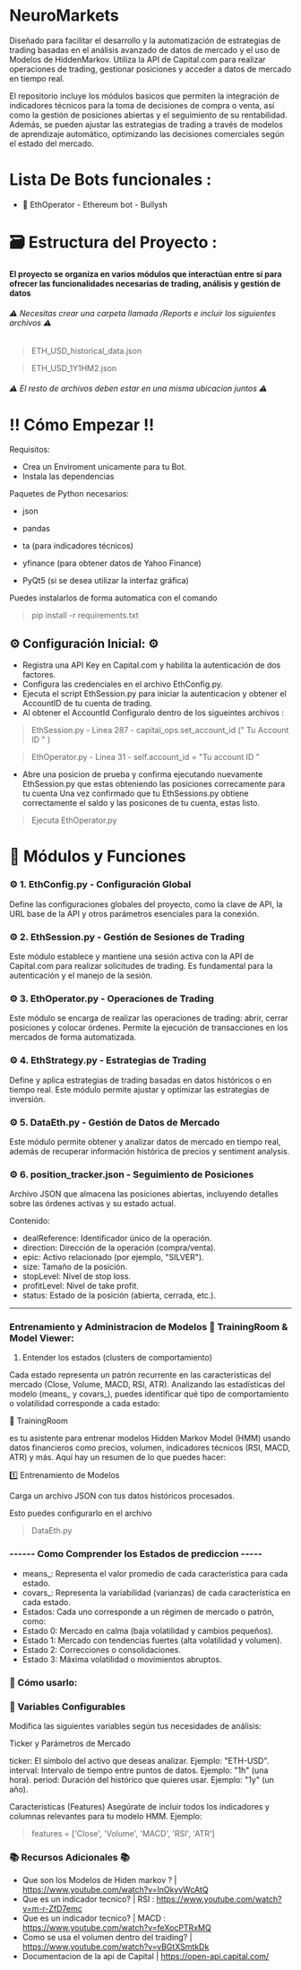 # NeuroMarkets               


Diseñado para facilitar el desarrollo y la automatización de estrategias de trading basadas en el análisis avanzado de datos de mercado y el uso de Modelos de HiddenMarkov. Utiliza la API de Capital.com para realizar operaciones de trading, gestionar posiciones y acceder a datos de mercado en tiempo real.

El repositorio incluye los módulos basicos que permiten la integración de indicadores técnicos para la toma de decisiones de compra o venta, así como la gestión de posiciones abiertas y el seguimiento de su rentabilidad. Además, se pueden ajustar las estrategias de trading a través de modelos de aprendizaje automático, optimizando las decisiones comerciales según el estado del mercado.

#  Lista De Bots funcionales :
- 🗿 EthOperator - Ethereum bot - Bullysh 


# 🗃️ Estructura del Proyecto : 

#### El proyecto se organiza en varios módulos que interactúan entre sí para ofrecer las funcionalidades necesarias de trading, análisis y gestión de datos

###### ⚠️  Necesitas crear una carpeta llamada /Reports  e incluir los siguientes archivos  ⚠️  

 > ETH_USD_historical_data.json  

 > ETH_USD_1Y1HM2.json

###### ⚠️ El resto de archivos deben estar en una misma ubicacion juntos ⚠️  



# ‼  Cómo Empezar ‼ 

Requisitos: 

- Crea un Enviroment unicamente para tu Bot. 
- Instala las dependencias
  
Paquetes de Python necesarios: 

- json

- pandas

- ta (para indicadores técnicos)

- yfinance (para obtener datos de Yahoo Finance)

- PyQt5 (si se desea utilizar la interfaz gráfica)

Puedes instalarlos de forma automatica con el comando 

> pip install -r requirements.txt 

## ⚙️ Configuración Inicial: ⚙️

- Registra una API Key en Capital.com y habilita la autenticación de dos factores.
- Configura las credenciales en el archivo EthConfig.py.
- Ejecuta el script EthSession.py para iniciar la autenticacion y obtener el AccountID de tu cuenta de trading.
- Al obtener el AccountId Configuralo dentro de los sigueintes archivos : 
  
> EthSession.py  - Linea 287 - capital_ops.set_account_id (" Tu Account ID " )

> EthOperator.py - Linea 31 -  self.account_id = "Tu account ID "


- Abre una posicion de prueba y confirma ejecutando nuevamente EthSession.py que estas obteniendo las posiciones correcamente para tu cuenta
  Una vez confirmado que tu EthSessions.py obtiene correctamente el saldo y las posicones de tu cuenta, estas listo. 

>  Ejecuta EthOperator.py 


# 💽 Módulos y Funciones 

### ⚙️ 1. EthConfig.py - Configuración Global
Define las configuraciones globales del proyecto, como la clave de API, la URL base de la API y otros parámetros esenciales para la conexión.

### ⚙️ 2. EthSession.py - Gestión de Sesiones de Trading

Este módulo establece y mantiene una sesión activa con la API de Capital.com para realizar solicitudes de trading. Es fundamental para la autenticación y el manejo de la sesión.



### ⚙️  3. EthOperator.py - Operaciones de Trading
Este módulo se encarga de realizar las operaciones de trading: abrir, cerrar posiciones y colocar órdenes. Permite la ejecución de transacciones en los mercados de forma automatizada.

### ⚙️  4.  EthStrategy.py - Estrategias de Trading
Define y aplica estrategias de trading basadas en datos históricos o en tiempo real. Este módulo permite ajustar y optimizar las estrategias de inversión.


### ⚙️ 5. DataEth.py - Gestión de Datos de Mercado
Este módulo permite obtener y analizar datos de mercado en tiempo real, además de recuperar información histórica de precios y sentiment analysis.


### ⚙️  6. position_tracker.json - Seguimiento de Posiciones
Archivo JSON que almacena las posiciones abiertas, incluyendo detalles sobre las órdenes activas y su estado actual.

Contenido:

- dealReference: Identificador único de la operación.
- direction: Dirección de la operación (compra/venta).
- epic: Activo relacionado (por ejemplo, "SILVER").
- size: Tamaño de la posición.
- stopLevel: Nivel de stop loss.
- profitLevel: Nivel de take profit.
- status: Estado de la posición (abierta, cerrada, etc.).

---
### Entrenamiento y Administracion de Modelos 🚀 TrainingRoom & Model Viewer:

1. Entender los estados (clusters de comportamiento)

Cada estado representa un patrón recurrente en las características del mercado (Close, Volume, MACD, RSI, ATR). Analizando las estadísticas del modelo (means_ y covars_), puedes identificar qué tipo de comportamiento o volatilidad corresponde a cada estado:



🌟 TrainingRoom

es tu asistente para entrenar modelos Hidden Markov Model (HMM) usando datos financieros como precios, volumen, indicadores técnicos (RSI, MACD, ATR) y más. Aquí hay un resumen de lo que puedes hacer:

1️⃣ Entrenamiento de Modelos

Carga un archivo JSON con tus datos históricos procesados.

Esto puedes configurarlo en el archivo 

> DataEth.py

### ------ Como Comprender los Estados de prediccion ----- 

- means_: Representa el valor promedio de cada característica para cada estado.
- covars_: Representa la variabilidad (varianzas) de cada característica en cada estado.
- Estados: Cada uno corresponde a un régimen de mercado o patrón, como:
- Estado 0: Mercado en calma (baja volatilidad y cambios pequeños).
- Estado 1: Mercado con tendencias fuertes (alta volatilidad y volumen).
- Estado 2: Correcciones o consolidaciones.
- Estado 3: Máxima volatilidad o movimientos abruptos.

### 🎯 Cómo usarlo:

### 🔧 Variables Configurables
Modifica las siguientes variables según tus necesidades de análisis:

Ticker y Parámetros de Mercado

ticker: El símbolo del activo que deseas analizar. Ejemplo: "ETH-USD".
interval: Intervalo de tiempo entre puntos de datos. Ejemplo: "1h" (una hora).
period: Duración del histórico que quieres usar. Ejemplo: "1y" (un año).

Características (Features)
Asegúrate de incluir todos los indicadores y columnas relevantes para tu modelo HMM.
Ejemplo:

> features = ['Close', 'Volume', 'MACD', 'RSI', 'ATR']

### 📚  Recursos Adicionales 📚  

- Que son los Modelos de Hiden markov ?       | https://www.youtube.com/watch?v=lnOkyvWcAtQ
- Que es un indicador tecnico?                | RSI : https://www.youtube.com/watch?v=m-r-ZfD7emc
- Que es un indicador tecnico?                | MACD : https://www.youtube.com/watch?v=feXocPTRxMQ
- Como se usa el volumen dentro del traiding? | https://www.youtube.com/watch?v=vBGtXSmtkDk
- Documentacion de la api de Capital | https://open-api.capital.com/ 

